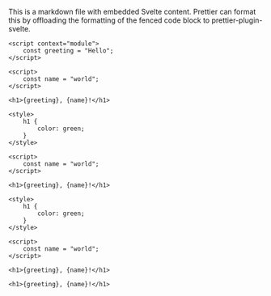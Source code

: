 This is a markdown file with embedded Svelte content. Prettier can format this
by offloading the formatting of the fenced code block to prettier-plugin-svelte.

```svelte
<script context="module">
    const greeting = "Hello";
</script>

<script>
    const name = "world";
</script>

<h1>{greeting}, {name}!</h1>

<style>
    h1 {
        color: green;
    }
</style>
```

```svelte
<script>
    const name = "world";
</script>
```

```svelte
<h1>{greeting}, {name}!</h1>

<style>
    h1 {
        color: green;
    }
</style>
```

```svelte
<script>
    const name = "world";
</script>

<h1>{greeting}, {name}!</h1>
```

```svelte
<h1>{greeting}, {name}!</h1>
```

